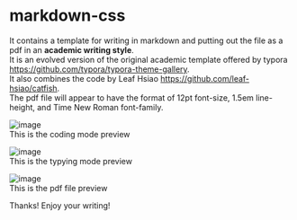 # markdown-css 
It contains a template for writing in markdown and putting out the file as a pdf in an <strong>academic writing style</strong>.  
It is an evolved version of the original academic template offered by typora https://github.com/typora/typora-theme-gallery.  
It also combines the code by Leaf Hsiao https://github.com/leaf-hsiao/catfish.  
The pdf file will appear to have the format of 12pt font-size, 1.5em line-height, and Time New Roman font-family.  
  
 ![image](https://github.com/player1-Z/markdown-css/blob/master/coding%20mode%20view.jpg)  
This is the coding mode preview  
  
  ![image](https://github.com/player1-Z/markdown-css/blob/master/typying%20mode%20view.jpg)  
This is the typying mode preview  
  
  ![image](https://github.com/player1-Z/markdown-css/blob/master/pdf%20view.jpg)  
This is the pdf file preview  
  
  Thanks! Enjoy your writing!
